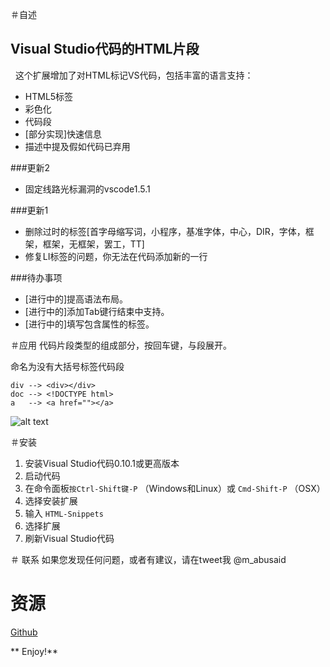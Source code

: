 ＃自述
## Visual Studio代码的HTML片段
 
这个扩展增加了对HTML标记VS代码，包括丰富的语言支持：

- HTML5标签
- 彩色化
- 代码段
- [部分实现]快速信息
- 描述中提及假如代码已弃用

###更新2
- 固定线路光标漏洞的vscode1.5.1

###更新1
- 删除过时的标签[首字母缩写词，小程序，基准字体，中心，DIR，字体，框架，框架，无框架，罢工，TT]
- 修复LI标签的问题，你无法在代码添加新的一行

###待办事项
- [进行中的]提高语法布局。
- [进行中的]添加Tab键行结束中支持。
- [进行中的]填写包含属性的标签。

＃应用
代码片段类型的组成部分，按回车键，与段展开。

命名为没有大括号标签代码段
    
    div --> <div></div>
    doc --> <!DOCTYPE html>
    a   --> <a href=""></a>

![alt text](http://i.imgur.com/VOhBvHb.gif "Snippets Preview")

＃安装

1. 安装Visual Studio代码0.10.1或更高版本
2. 启动代码
3. 在命令面板`按Ctrl-Shift键-P` （Windows和Linux）或 `Cmd-Shift-P` （OSX）
4. 选择安装扩展
5. 输入 `HTML-Snippets`
6. 选择扩展
7. 刷新Visual Studio代码

＃ 联系
如果您发现任何问题，或者有建议，请在tweet我 @m_abusaid

# 资源
[Github](https://github.com/abusaidm/html-snippets)

** Enjoy!**
